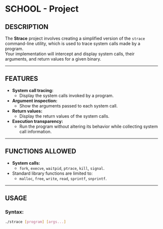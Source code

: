 # SCHOOL - Project

## DESCRIPTION  
The **Strace** project involves creating a simplified version of the `strace` command-line utility, which is used to trace system calls made by a program.  
Your implementation will intercept and display system calls, their arguments, and return values for a given binary.

---

## FEATURES  
- **System call tracing:**  
  - Display the system calls invoked by a program.  
- **Argument inspection:**  
  - Show the arguments passed to each system call.  
- **Return values:**  
  - Display the return values of the system calls.  
- **Execution transparency:**  
  - Run the program without altering its behavior while collecting system call information.

---

## FUNCTIONS ALLOWED  
- **System calls:**  
  - `fork`, `execve`, `waitpid`, `ptrace`, `kill`, `signal`.  
- Standard library functions are limited to:  
  - `malloc`, `free`, `write`, `read`, `sprintf`, `snprintf`.

---

## USAGE  
### Syntax:  
```bash
./strace [program] [args...]
